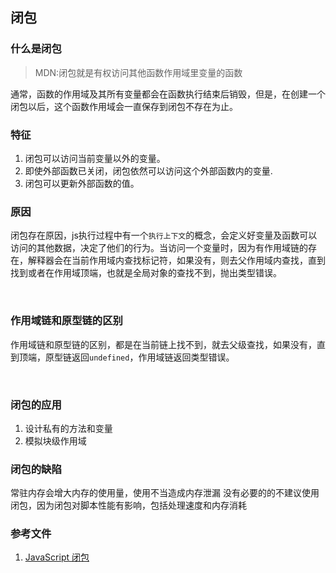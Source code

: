 ## 闭包

### 什么是闭包
> MDN:闭包就是有权访问其他函数作用域里变量的函数
  

通常，函数的作用域及其所有变量都会在函数执行结束后销毁，但是，在创建一个闭包以后，这个函数作用域会一直保存到闭包不存在为止。

### 特征
1. 闭包可以访问当前变量以外的变量。
2. 即使外部函数已关闭，闭包依然可以访问这个外部函数内的变量. 
3. 闭包可以更新外部函数的值。

### 原因
闭包存在原因，js执行过程中有一个`执行上下文`的概念，会定义好变量及函数可以访问的其他数据，决定了他们的行为。当访问一个变量时，因为有作用域链的存在，解释器会在当前作用域内查找标记符，如果没有，则去父作用域内查找，直到找到或者在作用域顶端，也就是全局对象的查找不到，抛出类型错误。

<br/>

### 作用域链和原型链的区别
作用域链和原型链的区别，都是在当前链上找不到，就去父级查找，如果没有，直到顶端，原型链返回`undefined`，作用域链返回类型错误。  
 
<br/>

### 闭包的应用
1. 设计私有的方法和变量
2. 模拟块级作用域


### 闭包的缺陷
常驻内存会增大内存的使用量，使用不当造成内存泄漏
没有必要的的不建议使用闭包，因为闭包对脚本性能有影响，包括处理速度和内存消耗


### 参考文件
1. [JavaScript 闭包](https://segmentfault.com/a/1190000006875662)
